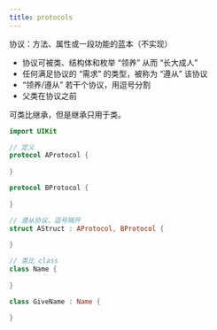 ```yaml
---
title: protocols
---
```


协议：方法、属性或一段功能的蓝本（不实现）

- 协议可被类、结构体和枚举 “领养” 从而 “长大成人”
- 任何满足协议的 “需求” 的类型，被称为 “遵从” 该协议
- “领养/遵从” 若干个协议，用逗号分割
- 父类在协议之前

可类比继承，但是继承只用于类。

```swift
import UIKit

// 定义
protocol AProtocol {
    
}

protocol BProtocol {
    
}

// 遵从协议，逗号隔开
struct AStruct : AProtocol, BProtocol {
    
}

// 类比 class
class Name {
    
}

class GiveName : Name {
    
}
```

